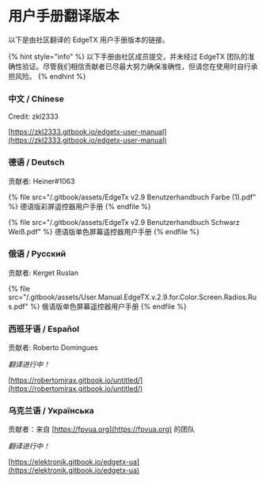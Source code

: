 # 用户手册翻译版本

以下是由社区翻译的 EdgeTX 用户手册版本的链接。

{% hint style="info" %}
以下手册由社区成员提交，并未经过 EdgeTX 团队的准确性验证。尽管我们相信贡献者已尽最大努力确保准确性，但请您在使用时自行承担风险。
{% endhint %}

### 中文 / Chinese

Credit: zkl2333

[https://zkl2333.gitbook.io/edgetx-user-manual](https://zkl2333.gitbook.io/edgetx-user-manual)

### 德语 / Deutsch

贡献者: Heiner#1063

{% file src="/.gitbook/assets/EdgeTx v2.9 Benutzerhandbuch Farbe (1).pdf" %}
德语版彩屏遥控器用户手册
{% endfile %}

{% file src="/.gitbook/assets/EdgeTx v2.9 Benutzerhandbuch Schwarz Weiß.pdf" %}
德语版单色屏幕遥控器用户手册
{% endfile %}

### 俄语 / Русский

贡献者: Kerget Ruslan

{% file src="/.gitbook/assets/User.Manual.EdgeTX.v.2.9.for.Color.Screen.Radios.Rus.pdf" %}
俄语版单色屏幕遥控器用户手册
{% endfile %}

### 西班牙语 / Español

贡献者: Roberto Domingues

_翻译进行中！_

[https://robertomirax.gitbook.io/untitled/](https://robertomirax.gitbook.io/untitled/)

### 乌克兰语 / Українська

贡献者：来自 [https://fpvua.org](https://fpvua.org) 的团队

_翻译进行中！_

[https://elektronik.gitbook.io/edgetx-ua](https://elektronik.gitbook.io/edgetx-ua)